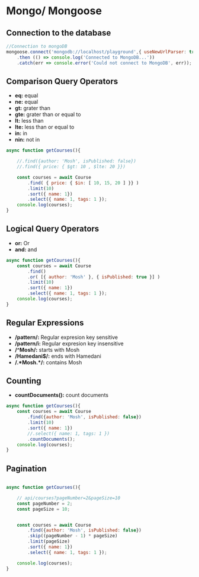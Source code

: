 # Mongo/ Mongoose

## Connection to the database

```javascript
//Connection to mongoDB
mongoose.connect('mongodb://localhost/playground',{ useNewUrlParser: true, useUnifiedTopology: true } )
    .then (() => console.log('Connected to MongoDB...'))
    .catch(err => console.error('Could not connect to MongoDB', err));
```

## Comparison Query Operators

* **eq:** equal
* **ne:** equal
* **gt:** grater than
* **gte:** grater than or equal to
* **lt:** less than
* **lte:** less than or equal to
* **in:**  in
* **nin:** not in

```javascript
async function getCourses(){

    //.find({author: 'Mosh', isPublished: false})
    //.find({ price: { $gt: 10 , $lte: 20 }})

    const courses = await Course
        .find( { price: { $in: [ 10, 15, 20 ] }} )
        .limit(10)
        .sort({ name: 1})
        .select({ name: 1, tags: 1 });
    console.log(courses);
}

```

## Logical Query Operators

* **or:** Or
* **and:** and

```javascript
async function getCourses(){
    const courses = await Course
        .find()
        .or( [{ author: 'Mosh' }, { isPublished: true }] )
        .limit(10)
        .sort({ name: 1})
        .select({ name: 1, tags: 1 });
    console.log(courses);
}
```

## Regular Expressions

* **/pattern/:** Regular expresion key sensitive
* **/pattern/i:** Regular expresion key insensitive
* **/^Mosh/:** starts with Mosh
* **/Hamedani$/:** ends with Hamedani
* **/.\*Mosh.\*/:** contains Mosh

## Counting

* **countDocuments():** count documents

```javascript
async function getCourses(){
    const courses = await Course
        .find({author: 'Mosh', isPublished: false})
        .limit(10)
        .sort({ name: 1})
        //.select({ name: 1, tags: 1 })
        .countDocuments();
    console.log(courses);
}
```

## Pagination

```javascript

async function getCourses(){

    // api/courses?pageNumber=2&pageSize=10
    const pageNumber = 2;
    const pageSize = 10;


    const courses = await Course
        .find({author: 'Mosh', isPublished: false})
        .skip((pageNumber - 1) * pageSize)
        .limit(pageSize)
        .sort({ name: 1})
        .select({ name: 1, tags: 1 });

    console.log(courses);
}

```


